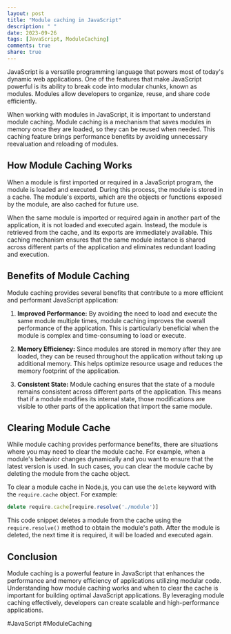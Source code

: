 ```yaml
---
layout: post
title: "Module caching in JavaScript"
description: " "
date: 2023-09-26
tags: [JavaScript, ModuleCaching]
comments: true
share: true
---
```


JavaScript is a versatile programming language that powers most of today's dynamic web applications. One of the features that make JavaScript powerful is its ability to break code into modular chunks, known as modules. Modules allow developers to organize, reuse, and share code efficiently. 

When working with modules in JavaScript, it is important to understand module caching. Module caching is a mechanism that saves modules in memory once they are loaded, so they can be reused when needed. This caching feature brings performance benefits by avoiding unnecessary reevaluation and reloading of modules. 

## How Module Caching Works

When a module is first imported or required in a JavaScript program, the module is loaded and executed. During this process, the module is stored in a cache. The module's exports, which are the objects or functions exposed by the module, are also cached for future use.

When the same module is imported or required again in another part of the application, it is not loaded and executed again. Instead, the module is retrieved from the cache, and its exports are immediately available. This caching mechanism ensures that the same module instance is shared across different parts of the application and eliminates redundant loading and execution.

## Benefits of Module Caching

Module caching provides several benefits that contribute to a more efficient and performant JavaScript application:

1. **Improved Performance:** By avoiding the need to load and execute the same module multiple times, module caching improves the overall performance of the application. This is particularly beneficial when the module is complex and time-consuming to load or execute.

2. **Memory Efficiency:** Since modules are stored in memory after they are loaded, they can be reused throughout the application without taking up additional memory. This helps optimize resource usage and reduces the memory footprint of the application.

3. **Consistent State:** Module caching ensures that the state of a module remains consistent across different parts of the application. This means that if a module modifies its internal state, those modifications are visible to other parts of the application that import the same module.

## Clearing Module Cache

While module caching provides performance benefits, there are situations where you may need to clear the module cache. For example, when a module's behavior changes dynamically and you want to ensure that the latest version is used. In such cases, you can clear the module cache by deleting the module from the cache object.

To clear a module cache in Node.js, you can use the `delete` keyword with the `require.cache` object. For example:

```javascript
delete require.cache[require.resolve('./module')]
```

This code snippet deletes a module from the cache using the `require.resolve()` method to obtain the module's path. After the module is deleted, the next time it is required, it will be loaded and executed again.

## Conclusion

Module caching is a powerful feature in JavaScript that enhances the performance and memory efficiency of applications utilizing modular code. Understanding how module caching works and when to clear the cache is important for building optimal JavaScript applications. By leveraging module caching effectively, developers can create scalable and high-performance applications. 

#JavaScript #ModuleCaching